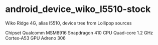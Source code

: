 # android_device_wiko_l5510-stock

Wiko Ridge 4G, alias l5510, device tree from Lollipop sources

Chipset	Qualcomm MSM8916 Snapdragon 410
CPU	Quad-core 1.2 GHz Cortex-A53
GPU	Adreno 306
